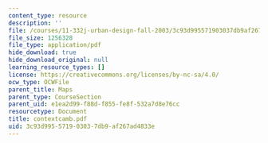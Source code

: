 ```yaml
---
content_type: resource
description: ''
file: /courses/11-332j-urban-design-fall-2003/3c93d995571903037db9af267ad4833e_contextcamb.pdf
file_size: 1256328
file_type: application/pdf
hide_download: true
hide_download_original: null
learning_resource_types: []
license: https://creativecommons.org/licenses/by-nc-sa/4.0/
ocw_type: OCWFile
parent_title: Maps
parent_type: CourseSection
parent_uid: e1ea2d99-f88d-f855-fe8f-532a7d8e76cc
resourcetype: Document
title: contextcamb.pdf
uid: 3c93d995-5719-0303-7db9-af267ad4833e
---
```

